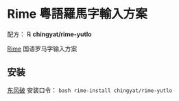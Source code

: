 # Rime 粵語羅馬字輸入方案

配方： ℞ **chingyat/rime-yutlo**

[Rime](https://rime.im) 国语罗马字输入方案

## 安装

[东风破](https://github.com/rime/plum) 安装口令： `bash rime-install chingyat/rime-yutlo`

